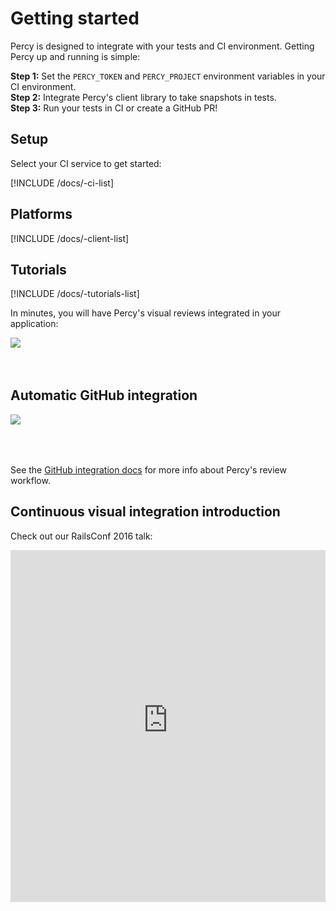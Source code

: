 # Getting started

Percy is designed to integrate with your tests and CI environment. Getting Percy up and running is simple:

**Step 1:** Set the `PERCY_TOKEN` and `PERCY_PROJECT` environment variables in your CI environment.
<br>
**Step 2:** Integrate Percy's client library to take snapshots in tests.
<br>
**Step 3:** Run your tests in CI or create a GitHub PR!

## Setup

Select your CI service to get started:

[!INCLUDE /docs/-ci-list]

## Platforms

[!INCLUDE /docs/-client-list]

## Tutorials

[!INCLUDE /docs/-tutorials-list]

In minutes, you will have Percy's visual reviews integrated in your application:

<div style="max-width: 1000px; margin-bottom: 64px;">

![](/images/docs/diff-example.jpg)

</div>

## Automatic GitHub integration

<div style="max-width: 1000px; margin-bottom: 64px;">

![](/images/docs/docs-github.jpg)

</div>

See the [GitHub integration docs](/docs/integrations/github) for more info about Percy's review workflow.

## Continuous visual integration introduction

Check out our RailsConf 2016 talk:

<iframe style="max-width: 1000px" width="100%" height="563" src="https://www.youtube-nocookie.com/embed/5h-JJ2wqiIw" frameborder="0" allowfullscreen></iframe>
